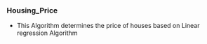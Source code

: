### Housing_Price

- This Algorithm determines the price of houses based on Linear regression Algorithm
